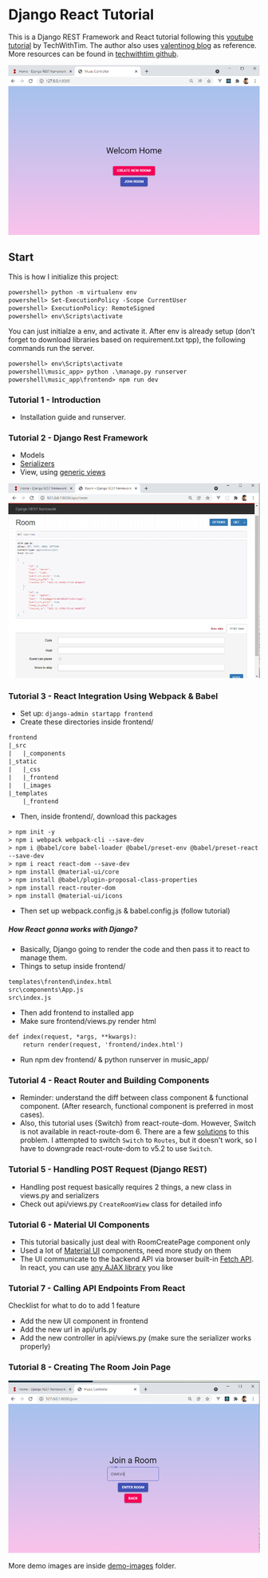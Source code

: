 # Django React Tutorial
This is a Django REST Framework and React tutorial following this [youtube tutorial](https://www.youtube.com/watch?v=JD-age0BPVo&list=PLzMcBGfZo4-kCLWnGmK0jUBmGLaJxvi4j) by TechWithTim. The author also uses [valentinog blog](https://www.valentinog.com/blog/drf/) as reference. More resources can be found in [techwithtim github](https://github.com/techwithtim/Music-Controller-Web-App-Tutorial).

![demo-image-01](./demo-images/01-homepage.png)

## Start
This is how I initialize this project:
```
powershell> python -m virtualenv env
powershell> Set-ExecutionPolicy -Scope CurrentUser
powershell> ExecutionPolicy: RemoteSigned
powershell> env\Scripts\activate
```
You can just initialze a env, and activate it. After env is already setup (don't forget to download libraries based on requirement.txt tpp), the following commands run the server.
```
powershell> env\Scripts\activate
powershell\music_app> python .\manage.py runserver
powershell\music_app\frontend> npm run dev
```

### Tutorial 1 - Introduction
- Installation guide and runserver.

### Tutorial 2 - Django Rest Framework
- Models
- [Serializers](https://www.django-rest-framework.org/api-guide/serializers/) 
- View, using [generic views](https://www.django-rest-framework.org/api-guide/generic-views/#generic-views)

![demo-image-06](./demo-images/06-api.room.png)

### Tutorial 3 - React Integration Using Webpack & Babel
- Set up: `django-admin startapp frontend`
- Create these directories inside frontend/
```
frontend
|_src
|   |_components
|_static
|   |_css
|   |_frontend
|   |_images
|_templates
    |_frontend
```
- Then, inside frontend/, download this packages
```
> npm init -y
> npm i webpack webpack-cli --save-dev
> npm i @babel/core babel-loader @babel/preset-env @babel/preset-react --save-dev
> npm i react react-dom --save-dev
> npm install @material-ui/core
> npm install @babel/plugin-proposal-class-properties
> npm install react-router-dom
> npm install @material-ui/icons
```
- Then set up webpack.config.js & babel.config.js (follow tutorial)

##### How React gonna works with Django?
- Basically, Django going to render the code and then pass it to react to manage them.
- Things to setup inside frontend/
```
templates\frontend\index.html
src\components\App.js
src\index.js
```
- Then add frontend to installed app
- Make sure frontend/views.py render html
```
def index(request, *args, **kwargs):
    return render(request, 'frontend/index.html')
```
- Run npm dev frontend/ & python runserver in music_app/

### Tutorial 4 - React Router and Building Components
- Reminder: understand the diff between class component & functional component. (After research, functional component is preferred in most cases).
- Also, this tutorial uses {Switch} from react-route-dom. However, Switch is not available in react-route-dom 6. There are a few [solutions](https://stackoverflow.com/questions/63124161/attempted-import-error-switch-is-not-exported-from-react-router-dom?rq=1) to this problem. I attempted to switch `Switch` to `Routes`, but it doesn't work, so I have to downgrade react-route-dom to v5.2 to use `Switch`.

### Tutorial 5 - Handling POST Request (Django REST)
- Handling post request basically requires 2 things, a new class in views.py and serializers
- Check out api/views.py `CreateRoomView` class for detailed info

### Tutorial 6 - Material UI Components
- This tutorial basically just deal with RoomCreatePage component only
- Used a lot of [Material UI](https://mui.com/) components, need more study on them
- The UI communicate to the backend API via browser built-in [Fetch API](https://developer.mozilla.org/en-US/docs/Web/API/Fetch_API). In react, you can use [any AJAX library](https://reactjs.org/docs/faq-ajax.html) you like


### Tutorial 7 - Calling API Endpoints From React
Checklist for what to do to add 1 feature
- Add the new UI component in frontend
- Add the new url in api/urls.py
- Add the new controller in api/views.py (make sure the serializer works properly)

### Tutorial 8 - Creating The Room Join Page
![demo-image-01](./demo-images/04-join-room.png)

More demo images are inside [demo-images](./demo-images/) folder.
